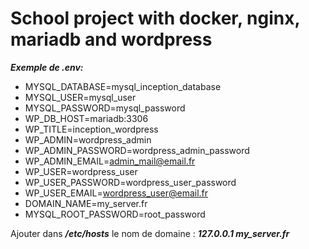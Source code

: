 # School project with docker, nginx, mariadb and wordpress

**_Exemple de .env:_**

- MYSQL_DATABASE=mysql_inception_database
- MYSQL_USER=mysql_user
- MYSQL_PASSWORD=mysql_password
- WP_DB_HOST=mariadb:3306
- WP_TITLE=inception_wordpress
- WP_ADMIN=wordpress_admin
- WP_ADMIN_PASSWORD=wordpress_admin_password
- WP_ADMIN_EMAIL=admin_mail@email.fr
- WP_USER=wordpress_user
- WP_USER_PASSWORD=wordpress_user_password
- WP_USER_EMAIL=wordpress_user@email.fr
- DOMAIN_NAME=my_server.fr
- MYSQL_ROOT_PASSWORD=root_password

Ajouter dans **_/etc/hosts_** le nom de domaine : **_127.0.0.1 my_server.fr_**
